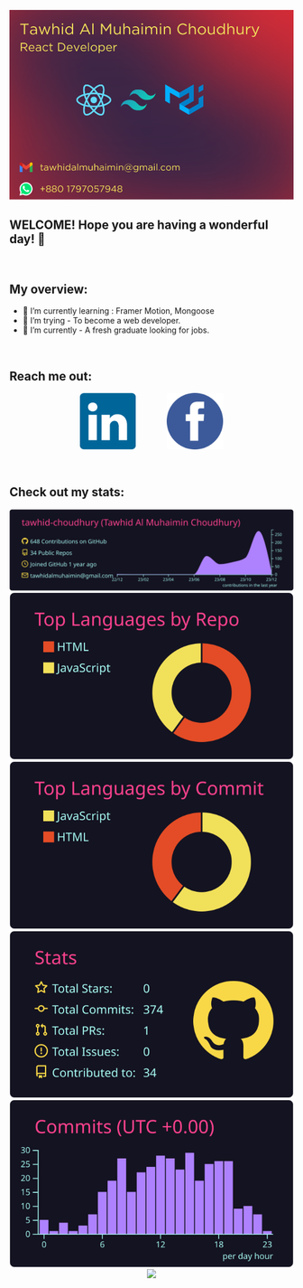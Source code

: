 ![cover images](<./coverImage/Welcome!%20(2).png> "Tawhid Cover image")

## WELCOME! Hope you are having a wonderful day! 👋

<br/>

## My overview:

- 🌱 I’m currently learning : Framer Motion, Mongoose
- 🤔 I’m trying - To become a web developer.
- 🔭 I’m currently - A fresh graduate looking for jobs.

<br/>

## Reach me out:

<div align="center">

[<img height="100" src="./icons/linkedin-icon-2.svg">](https://www.linkedin.com/in/tawhid-choudhury-0360072a4)
&nbsp;&nbsp;&nbsp;&nbsp;&nbsp;&nbsp;&nbsp;&nbsp;&nbsp;&nbsp;&nbsp;&nbsp;
[<img height="100" src="./icons/facebook-3-2.svg">](https://www.facebook.com/tawhid.chy.507)

</div>

<br/>

## Check out my stats:

<div align="center">

[![](https://raw.githubusercontent.com/tawhid-choudhury/stats/master/profile-summary-card-output/radical/0-profile-details.svg)](https://github.com/vn7n24fzkq/github-profile-summary-cards)
[![](https://raw.githubusercontent.com/tawhid-choudhury/stats/master/profile-summary-card-output/radical/1-repos-per-language.svg)](https://github.com/vn7n24fzkq/github-profile-summary-cards) [![](https://raw.githubusercontent.com/tawhid-choudhury/stats/master/profile-summary-card-output/radical/2-most-commit-language.svg)](https://github.com/vn7n24fzkq/github-profile-summary-cards)
[![](https://raw.githubusercontent.com/tawhid-choudhury/stats/master/profile-summary-card-output/radical/3-stats.svg)](https://github.com/vn7n24fzkq/github-profile-summary-cards) [![](https://raw.githubusercontent.com/tawhid-choudhury/stats/master/profile-summary-card-output/radical/4-productive-time.svg)](https://github.com/vn7n24fzkq/github-profile-summary-cards)
![](https://github-readme-streak-stats.herokuapp.com/?user=tawhid-choudhury&theme=radical&hide_border=true)

</div>
